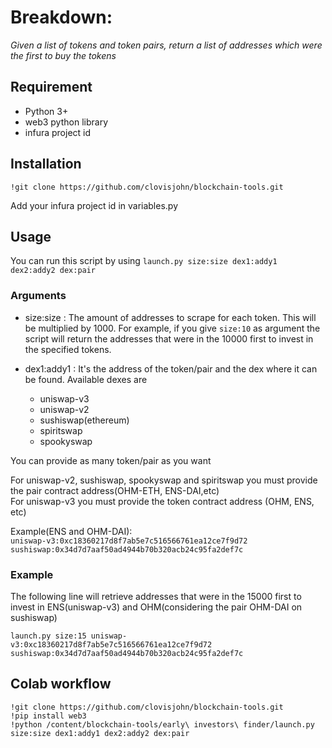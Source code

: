 # Breakdown:

*Given a list of tokens and token pairs, return a list of addresses which were the first to buy the tokens*


## Requirement
* Python 3+
* web3 python library
* infura project id


## Installation
```
!git clone https://github.com/clovisjohn/blockchain-tools.git
```

Add your infura project id in variables.py

## Usage
You can run this script by using `launch.py size:size dex1:addy1 dex2:addy2 dex:pair`

### Arguments
- size:size : The amount of addresses to scrape for each token. This will be multiplied by 1000. For example, if you give `size:10` as argument the script will return the addresses that were in the 10000 first to invest in the specified tokens.


- dex1:addy1 : It's the address of the token/pair and the dex where it can be found. Available dexes are 
  * uniswap-v3 
  * uniswap-v2 
  * sushiswap(ethereum) 
  * spiritswap 
  * spookyswap 

You can provide as many token/pair as you want
  
  For uniswap-v2, sushiswap, spookyswap and spiritswap you must provide the pair contract address(OHM-ETH, ENS-DAI,etc)\
  For uniswap-v3 you must provide the token contract address (OHM, ENS, etc)
  
  Example(ENS and OHM-DAI):\
  `uniswap-v3:0xc18360217d8f7ab5e7c516566761ea12ce7f9d72 sushiswap:0x34d7d7aaf50ad4944b70b320acb24c95fa2def7c`
               
### Example
The following line will retrieve addresses that were in the 15000 first to invest in ENS(uniswap-v3) and OHM(considering the pair OHM-DAI on sushiswap)
```
launch.py size:15 uniswap-v3:0xc18360217d8f7ab5e7c516566761ea12ce7f9d72 sushiswap:0x34d7d7aaf50ad4944b70b320acb24c95fa2def7c
```

## Colab workflow
```
!git clone https://github.com/clovisjohn/blockchain-tools.git
!pip install web3
!python /content/blockchain-tools/early\ investors\ finder/launch.py size:size dex1:addy1 dex2:addy2 dex:pair
